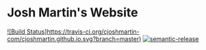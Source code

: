 # Josh Martin's Website
[![Build Status]https://travis-ci.org/cjoshmartin-com/cjoshmartin.github.io.svg?branch=master)](https://travis-ci.org/cjoshmartin-com/cjoshmartin.github.io)
[![semantic-release](https://img.shields.io/badge/%20%20%F0%9F%93%A6%F0%9F%9A%80-semantic--release-e10079.svg)](https://github.com/semantic-release/semantic-release)
